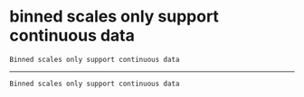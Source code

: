 # binned scales only support continuous data

    Binned scales only support continuous data

---

    Binned scales only support continuous data

